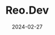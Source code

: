 ---  
layout: startup_page  
title: "Reo.Dev"  
id: "reo.dev"  
permalink: "/reodevreo.dev02272024/"  
website: "https://www.reo.dev/"  
funding_round: "Pre-Seed"  
funding_amount: "$1.2M"  
investors: "India Quotient, Adam Frankl, Savin Goyal, Shraddha Gupta"  
about: "Reo.Dev is a tech startup that accelerates sales for technology companies where developers influence product purchases. It uses AI to analyze developer intent from various data sources, uncovering hidden activity and turning it into actionable leads for sales and marketing teams. This helps companies identify in-market accounts and enhance campaign ROI."  
markets: "Sales Technology, AI, Developer Tools, Marketing"  
hq: "San Francisco, California, United States"  
founded_year: "2023"  
linkedin: "https://www.linkedin.com/company/reo-dev"  
twitter: "https://twitter.com/ReoDotDev"  
instagram: ""  
facebook: ""  
crunchbase: "https://www.crunchbase.com/organization/reo-dev"  
pitchbook: "https://pitchbook.com/profiles/company/532614-52"  

date_display: "27-Feb-2024"  
date: "2024-02-27"

# SEO Optimization  
meta_title: "Reo.Dev - Pre-Seed Funding ($1.2M)"  
meta_description: "Reo.Dev, Reo.Dev is a tech startup that accelerates sales for technology companies where developers influence product purchases. It uses AI to analyze develope..."  
meta_keywords: "Reo.Dev, Sales Technology, AI, Developer Tools, Marketing, Pre-Seed funding"  
canonical_url: "https://startup.projectstartups.com/reodevreo.dev02272024/"  
---